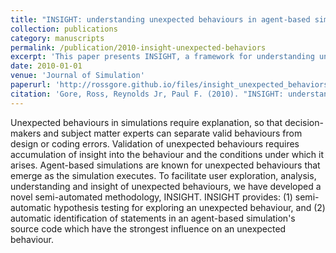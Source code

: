 ```yaml
---
title: "INSIGHT: understanding unexpected behaviours in agent-based simulations"
collection: publications
category: manuscripts
permalink: /publication/2010-insight-unexpected-behaviors
excerpt: 'This paper presents INSIGHT, a framework for understanding unexpected behaviors in agent-based simulations. It likely discusses methods for analyzing and interpreting emergent phenomena in complex systems.'
date: 2010-01-01
venue: 'Journal of Simulation'
paperurl: 'http://rossgore.github.io/files/insight_unexpected_behaviors.pdf'
citation: 'Gore, Ross, Reynolds Jr, Paul F. (2010). "INSIGHT: understanding unexpected behaviours in agent-based simulations." <i>Journal of Simulation</i>. 4(3), 170-180.'
---
```

Unexpected behaviours in simulations require explanation, so that decision-makers and subject matter experts can separate valid behaviours from design or coding errors. Validation of unexpected behaviours requires accumulation of insight into the behaviour and the conditions under which it arises. Agent-based simulations are known for unexpected behaviours that emerge as the simulation executes. To facilitate user exploration, analysis, understanding and insight of unexpected behaviours, we have developed a novel semi-automated methodology, INSIGHT. INSIGHT provides: (1) semi-automatic hypothesis testing for exploring an unexpected behaviour, and (2) automatic identification of statements in an agent-based simulation's source code which have the strongest influence on an unexpected behaviour. 
